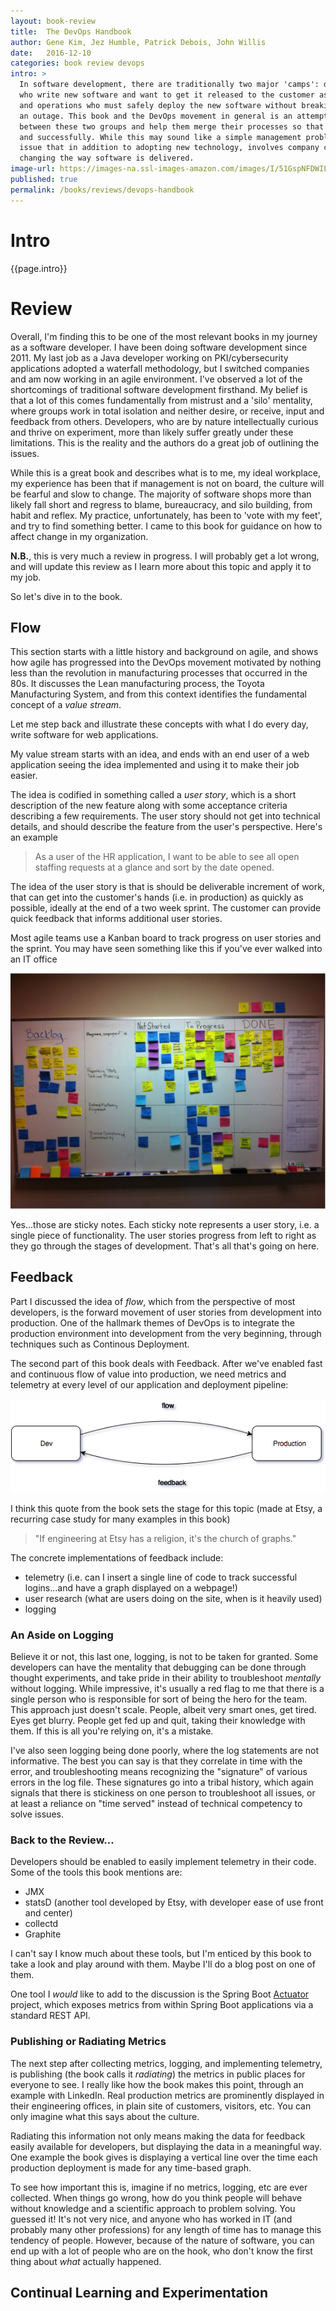 ```yaml
---
layout: book-review
title:  The DevOps Handbook
author: Gene Kim, Jez Humble, Patrick Debois, John Willis
date:   2016-12-10
categories: book review devops
intro: >
  In software development, there are traditionally two major 'camps': developers,
  who write new software and want to get it released to the customer as quickly as possible,
  and operations who must safely deploy the new software without breaking anything and causing
  an outage. This book and the DevOps movement in general is an attempt to break down the wall
  between these two groups and help them merge their processes so that new software is delivered safely
  and successfully. While this may sound like a simple management problem, in practice it's a complex
  issue that in addition to adopting new technology, involves company culture, building trust, and
  changing the way software is delivered.
image-url: https://images-na.ssl-images-amazon.com/images/I/51GspNFDWIL.jpg
published: true
permalink: /books/reviews/devops-handbook
---
```

# Intro

{{page.intro}}

# Review

Overall, I'm finding this to be one of the most relevant books in my journey as a software developer. I have been doing software development since 2011. My last job as a Java developer working on PKI/cybersecurity applications adopted a waterfall methodology, but I switched companies and am now working in an agile environment. I've observed a lot of the shortcomings of traditional software development firsthand. My belief is that a lot of this comes fundamentally from mistrust and a 'silo' mentality, where groups work in total isolation and neither desire, or receive, input and feedback from others. Developers, who are by nature intellectually curious and thrive on experiment, more than likely suffer greatly under these limitations. This is the reality and the authors do a great job of outlining the issues.

While this is a great book and describes what is to me, my ideal workplace, my experience has been that if management is not on board, the culture will be fearful and slow to change. The majority of software shops more than likely fall short and regress to blame, bureaucracy, and silo building, from habit and reflex. My practice, unfortunately, has been to 'vote with my feet', and try to find something better. I came to this book for guidance on how to affect change in my organization.

**N.B.**, this is very much a review in progress. I will probably get a lot wrong, and will update this review as I learn more about this topic and apply it to my job.

So let's dive in to the book.

## Flow

This section starts with a little history and background on agile, and shows how agile has progressed into the DevOps movement motivated by nothing less than the revolution in manufacturing processes that occurred in the 80s. It discusses the Lean manufacturing process, the Toyota Manufacturing System, and from this context identifies the fundamental concept of a *value stream*.

Let me step back and illustrate these concepts with what I do every day, write software for web applications.

My value stream starts with an idea, and ends with an end user of a web application seeing the idea implemented and using it to make their job easier.

The idea is codified in something called a *user story*, which is a short description of the new feature along with some acceptance criteria describing a few requirements. The user story should not get into technical details, and should describe the feature from the user's perspective. Here's an example

> As a user of the HR application, I want to be able to see all open staffing requests at a glance and sort by the date opened.

The idea of the user story is that is should be deliverable increment of work, that can get into the customer's hands (i.e. in production) as quickly as possible, ideally at the end of a two week sprint. The customer can provide quick feedback that informs additional user stories.

Most agile teams use a Kanban board to track progress on user stories and the sprint. You may have seen something like this if you've ever walked into an IT office

![kanban board...yes those are sticky notes](/images/kanban_board.jpg)

Yes...those are sticky notes. Each sticky note represents a user story, i.e. a single piece of functionality. The user stories progress from left to right as they go through the stages of development. That's all that's going on here.

## Feedback

Part I discussed the idea of *flow*, which from the perspective of most developers, is the forward movement of user stories from development into production. One of the hallmark themes of DevOps is to integrate the production environment into development from the very beginning, through techniques such as Continous Deployment.

The second part of this book deals with Feedback. After we've enabled fast and continuous flow of value into production, we need metrics and telemetry at every level of our application and deployment pipeline:

![flow and feedback](/images/flow_and_feedback.png)

I think this quote from the book sets the stage for this topic (made at Etsy, a recurring case study for many examples in this book)

> "If engineering at Etsy has a religion, it's the church of graphs."

The concrete implementations of feedback include:

* telemetry (i.e. can I insert a single line of code to track successful logins...and have a graph displayed on a webpage!)
* user research (what are users doing on the site, when is it heavily used)
* logging

### An Aside on Logging

Believe it or not, this last one, logging, is not to be taken for granted. Some developers can have the mentality that debugging can be done through thought experiments, and take pride in their ability to troubleshoot *mentally* without logging. While impressive, it's usually a red flag to me that there is a single person who is responsible for sort of being the hero for the team. This approach just doesn't scale. People, albeit very smart ones, get tired. Eyes get blurry. People get fed up and quit, taking their knowledge with them. If this is all you're relying on, it's a mistake.

I've also seen logging being done poorly, where the log statements are not informative. The best you can say is that they correlate in time with the error, and troubleshooting means recognizing the "signature" of various errors in the log file. These signatures go into a tribal history, which again signals that there is stickiness on one person to troubleshoot all issues, or at least a reliance on "time served" instead of technical competency to solve issues.

### Back to the Review...
Developers should be enabled to easily implement telemetry in their code. Some of the tools this book mentions are:

* JMX
* statsD (another tool developed by Etsy, with developer ease of use front and center)
* collectd
* Graphite

I can't say I know much about these tools, but I'm enticed by this book to take a look and play around with them. Maybe I'll do a blog post on one of them.

One tool I *would* like to add to the discussion is the Spring Boot [Actuator](http://docs.spring.io/spring-boot/docs/1.4.2.RELEASE/reference/htmlsingle/#production-ready) project, which exposes metrics from within Spring Boot applications via a standard REST API.

### Publishing or Radiating Metrics
The next step after collecting metrics, logging, and implementing telemetry, is publishing (the book calls it *radiating*) the metrics in public places for everyone to see. I really like how the book makes this point, through an example with LinkedIn. Real production metrics are prominently displayed in their engineering offices, in plain site of customers, visitors, etc. You can only imagine what this says about the culture.

Radiating this information not only means making the data for feedback easily available for developers, but displaying the data in a meaningful way. One example the book gives is displaying a vertical line over the time each production deployment is made for any time-based graph.

To see how important this is, imagine if no metrics, logging, etc are ever collected. When things go wrong, how do you think people will behave without knowledge and a scientific approach to problem solving. You guessed it! It's not very nice, and anyone who has worked in IT (and probably many other professions) for any length of time has to manage this tendency of people. However, because of the nature of software, you can end up with a lot of people who are on the hook, who don't know the first thing about *what* actually happened.

## Continual Learning and Experimentation
